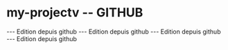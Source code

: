# my-projectv -- GITHUB



---   Edition depuis github
---   Edition depuis github
---   Edition depuis github
---   Edition depuis github
